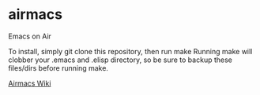 airmacs
=======

Emacs on Air

To install, simply git clone this repository, then run make
Running make will clobber your .emacs and .elisp directory, 
        so be sure to backup these files/dirs before running make.

[Airmacs Wiki](../../wiki/AirMacs)
